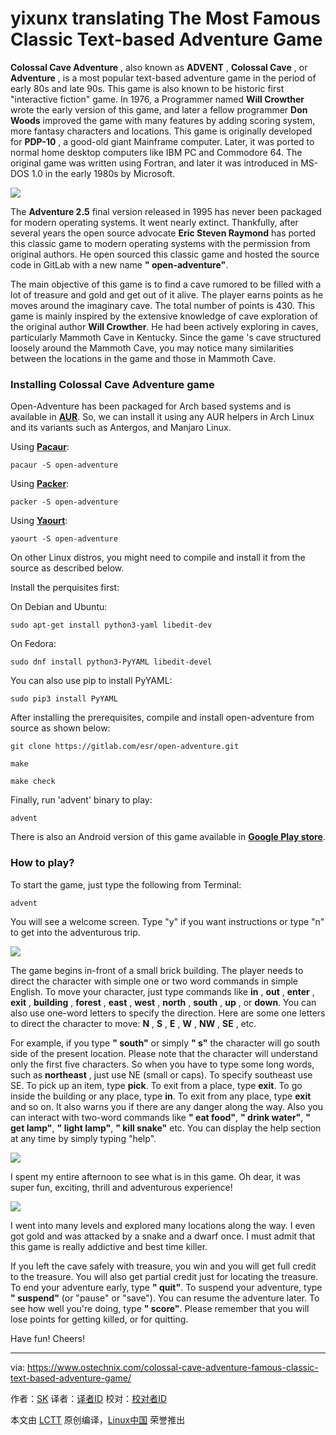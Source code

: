 yixunx translating
The Most Famous Classic Text-based Adventure Game
======
**Colossal Cave Adventure** , also known as **ADVENT** , **Colossal Cave** , or **Adventure** , is a most popular text-based adventure game in the period of early 80s and late 90s. This game is also known to be historic first "interactive fiction" game. In 1976, a Programmer named **Will Crowther** wrote the early version of this game, and later a fellow programmer **Don Woods** improved the game with many features by adding scoring system, more fantasy characters and locations. This game is originally developed for **PDP-10** , a good-old giant Mainframe computer. Later, it was ported to normal home desktop computers like IBM PC and Commodore 64. The original game was written using Fortran, and later it was introduced in MS-DOS 1.0 in the early 1980s by Microsoft.

![](https://www.ostechnix.com/wp-content/uploads/2017/12/Colossal-Cave-Adventure-1.jpeg)

The **Adventure 2.5** final version released in 1995 has never been packaged for modern operating systems. It went nearly extinct. Thankfully, after several years the open source advocate **Eric Steven Raymond** has ported this classic game to modern operating systems with the permission from original authors. He open sourced this classic game and hosted the source code in GitLab with a new name **" open-adventure"**.

The main objective of this game is to find a cave rumored to be filled with a lot of treasure and gold and get out of it alive. The player earns points as he moves around the imaginary cave. The total number of points is 430. This game is mainly inspired by the extensive knowledge of cave exploration of the original author **Will Crowther**. He had been actively exploring in caves, particularly Mammoth Cave in Kentucky. Since the game 's cave structured loosely around the Mammoth Cave, you may notice many similarities between the locations in the game and those in Mammoth Cave.

### Installing Colossal Cave Adventure game

Open-Adventure has been packaged for Arch based systems and is available in [**AUR**][1]. So, we can install it using any AUR helpers in Arch Linux and its variants such as Antergos, and Manjaro Linux.

Using [**Pacaur**][2]:
```
pacaur -S open-adventure
```

Using [**Packer**][3]:
```
packer -S open-adventure
```

Using [**Yaourt**][4]:
```
yaourt -S open-adventure
```

On other Linux distros, you might need to compile and install it from the source as described below.

Install the perquisites first:

On Debian and Ubuntu:
```
sudo apt-get install python3-yaml libedit-dev
```

On Fedora:
```
sudo dnf install python3-PyYAML libedit-devel
```

You can also use pip to install PyYAML:
```
sudo pip3 install PyYAML
```

After installing the prerequisites, compile and install open-adventure from source as shown below:
```
git clone https://gitlab.com/esr/open-adventure.git
```
```
make
```
```
make check
```

Finally, run 'advent' binary to play:
```
advent
```

There is also an Android version of this game available in [**Google Play store**][5].

### How to play?

To start the game, just type the following from Terminal:
```
advent
```

You will see a welcome screen. Type "y" if you want instructions or type "n" to get into the adventurous trip.

![][6]

The game begins in-front of a small brick building. The player needs to direct the character with simple one or two word commands in simple English. To move your character, just type commands like **in** , **out** , **enter** , **exit** , **building** , **forest** , **east** , **west** , **north** , **south** , **up** , or **down**. You can also use one-word letters to specify the direction. Here are some one letters to direct the character to move: **N** , **S** , **E** , **W** , **NW** , **SE** , etc.

For example, if you type **" south"** or simply **" s"** the character will go south side of the present location. Please note that the character will understand only the first five characters. So when you have to type some long words, such as **northeast** , just use NE (small or caps). To specify southeast use SE. To pick up an item, type **pick**. To exit from a place, type **exit**. To go inside the building or any place, type **in**. To exit from any place, type **exit** and so on. It also warns you if there are any danger along the way. Also you can interact with two-word commands like **" eat food"**, **" drink water"**, **" get lamp"**, **" light lamp"**, **" kill snake"** etc. You can display the help section at any time by simply typing "help".

![][8]

I spent my entire afternoon to see what is in this game. Oh dear, it was super fun, exciting, thrill and adventurous experience!

![][9]

I went into many levels and explored many locations along the way. I even got gold and was attacked by a snake and a dwarf once. I must admit that this game is really addictive and best time killer.

If you left the cave safely with treasure, you win and you will get full credit to the treasure. You will also get partial credit just for locating the treasure. To end your adventure early, type **" quit"**. To suspend your adventure, type **" suspend"** (or "pause" or "save"). You can resume the adventure later. To see how well you're doing, type **" score"**. Please remember that you will lose points for getting killed, or for quitting.

Have fun! Cheers!



--------------------------------------------------------------------------------

via: https://www.ostechnix.com/colossal-cave-adventure-famous-classic-text-based-adventure-game/

作者：[SK][a]
译者：[译者ID](https://github.com/译者ID)
校对：[校对者ID](https://github.com/校对者ID)

本文由 [LCTT](https://github.com/LCTT/TranslateProject) 原创编译，[Linux中国](https://linux.cn/) 荣誉推出

[a]:https://www.ostechnix.com/author/sk/
[1]:https://aur.archlinux.org/packages/open-adventure/
[2]:https://www.ostechnix.com/install-pacaur-arch-linux/
[3]:https://www.ostechnix.com/install-packer-arch-linux-2/
[4]:https://www.ostechnix.com/install-yaourt-arch-linux/
[5]:https://play.google.com/store/apps/details?id=com.ecsoftwareconsulting.adventure430
[6]:https://www.ostechnix.com/wp-content/uploads/2017/12/Colossal-Cave-Adventure-2.png
[7]:http://www.ostechnix.com/wp-content/uploads/2017/12/Colossal-Cave-Adventure-2.png
[8]:http://www.ostechnix.com/wp-content/uploads/2017/12/Colossal-Cave-Adventure-3.png
[9]:http://www.ostechnix.com/wp-content/uploads/2017/12/Colossal-Cave-Adventure-1.png
